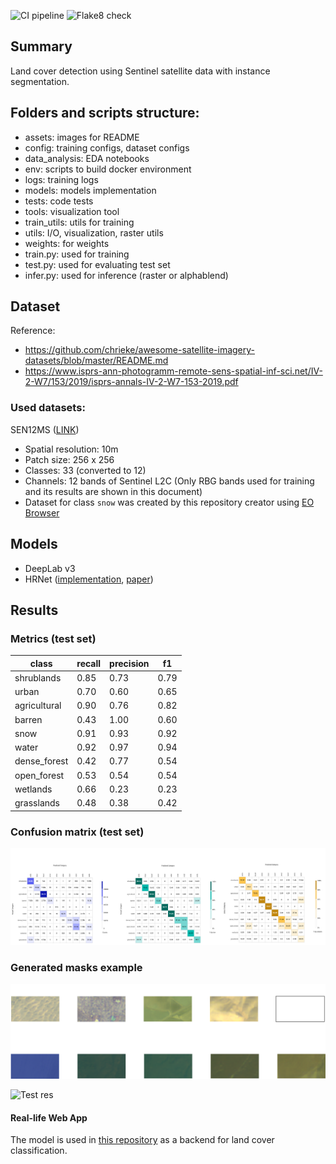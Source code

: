 ![CI pipeline](https://github.com/mintusf/land_cover_tracking/actions/workflows/unittests.yml/badge.svg?branch=main)
![Flake8 check](https://github.com/mintusf/land_cover_tracking/actions/workflows/flake8.yml/badge.svg?branch=main)

## Summary
Land cover detection using Sentinel satellite data with instance segmentation.

## Folders and scripts structure:
* assets: images for README
* config: training configs, dataset configs
* data_analysis: EDA notebooks
* env: scripts to build docker environment
* logs: training logs
* models: models implementation
* tests: code tests
* tools: visualization tool
* train_utils: utils for training
* utils: I/O, visualization, raster utils
* weights: for weights
* train.py: used for training
* test.py: used for evaluating test set
* infer.py: used for inference (raster or alphablend)

## Dataset
Reference:
* https://github.com/chrieke/awesome-satellite-imagery-datasets/blob/master/README.md
* https://www.isprs-ann-photogramm-remote-sens-spatial-inf-sci.net/IV-2-W7/153/2019/isprs-annals-IV-2-W7-153-2019.pdf

### Used datasets:
SEN12MS ([LINK](https://mediatum.ub.tum.de/1474000))
* Spatial resolution: 10m
* Patch size: 256 x 256
* Classes: 33 (converted to 12)
* Channels: 12 bands of Sentinel L2C (Only RBG bands used for training and its results are shown in this document)
* Dataset for class `snow` was created by this repository creator using [EO Browser](https://apps.sentinel-hub.com/eo-browser/)


## Models
* DeepLab v3
* HRNet ([implementation](https://github.com/HRNet/HRNet-Semantic-Segmentation), [paper](https://arxiv.org/pdf/1904.04514.pdf))


## Results

### **Metrics (test set)**

| class | recall | precision  |      f1|
|-|-|-|-|
| shrublands    | 0.85 |  0.73  |0.79|
| urban         | 0.70 |  0.60  |0.65|
| agricultural  | 0.90 |  0.76  |0.82|
| barren        | 0.43 |  1.00  |0.60|
| snow          | 0.91 |  0.93  |0.92|
| water         | 0.92 |  0.97  |0.94|
| dense_forest  | 0.42 |  0.77  |0.54|
| open_forest   | 0.53 |  0.54  |0.54|
| wetlands      | 0.66 |  0.23  |0.23|
| grasslands    | 0.48 |  0.38  |0.42|


### **Confusion matrix (test set)**
![Confusion_matrix](assets/matrix.png)


### **Generated masks example**

![Colors](assets/colors.png)

![Test res](assets/test_res.jpg)

#### Real-life Web App
The model is used in [this repository](https://github.com/mintusf/land_cover_tracking) as a backend for land cover classification.
